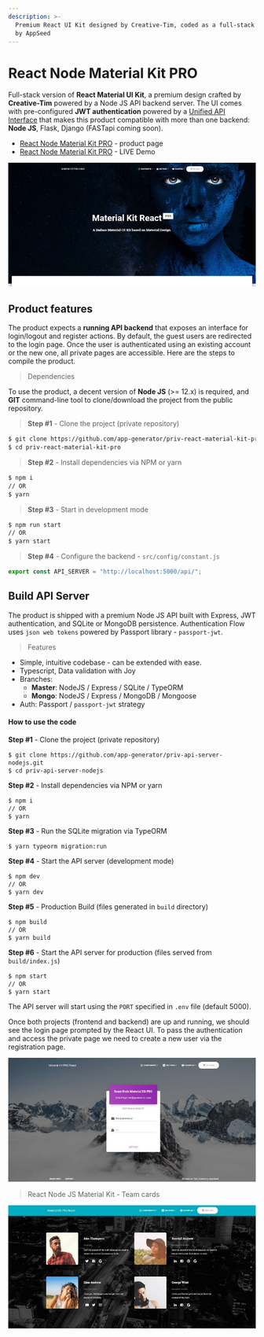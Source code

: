 ```yaml
---
description: >-
  Premium React UI Kit designed by Creative-Tim, coded as a full-stack product
  by AppSeed
---
```


# React Node Material Kit PRO

Full-stack version of **React Material UI Kit**, a premium design crafted by **Creative-Tim** powered by a Node JS API backend server. The UI comes with pre-configured **JWT authentication** powered by a [Unified API Interface](../../boilerplate-code/api-server/api-unified-definition.md) that makes this product compatible with more than one backend: **Node JS**, Flask, Django (FASTapi coming soon).

* [React Node Material Kit PRO](https://appseed.us/product/react-node-js-material-kit-pro) - product page
* [React Node Material Kit PRO](https://react-node-js-material-kit-pro.appseed-srv1.com/) - LIVE Demo

![React Node JS - Material Kit PRO](../../.gitbook/assets/react-node-js-material-kit-pro-xs.jpg)


## Product features

The product expects a **running API backend** that exposes an interface for login/logout and register actions. By default, the guest users are redirected to the login page. Once the user is authenticated using an existing account or the new one, all private pages are accessible. Here are the steps to compile the product.

> Dependencies

To use the product, a decent version of **Node JS** (>= 12.x) is required, and **GIT** command-line tool to clone/download the project from the public repository.

> **Step #1** - Clone the project (private repository)

```bash
$ git clone https://github.com/app-generator/priv-react-material-kit-pro.git
$ cd priv-react-material-kit-pro
```

> **Step #2** - Install dependencies via NPM or yarn

```bash
$ npm i
// OR
$ yarn 
```

> **Step #3** - Start in development mode

```bash
$ npm run start 
// OR
$ yarn start 
```

> **Step #4** - Configure the backend - `src/config/constant.js`

```javascript
export const API_SERVER = "http://localhost:5000/api/";
```


## Build API Server

The product is shipped with a premium Node JS API built with Express, JWT authentication, and SQLite or MongoDB persistence. Authentication Flow uses `json web tokens` powered by Passport library - `passport-jwt`.

> Features

* Simple, intuitive codebase - can be extended with ease.
* Typescript, Data validation with Joy
* Branches:
  * **Master**: NodeJS / Express / SQLite / TypeORM
  * **Mongo**: NodeJS / Express / MongoDB / Mongoose
* Auth: Passport / `passport-jwt` strategy

#### How to use the code

**Step #1** - Clone the project (private repository)

```
$ git clone https://github.com/app-generator/priv-api-server-nodejs.git
$ cd priv-api-server-nodejs
```

**Step #2** - Install dependencies via NPM or yarn

```
$ npm i
// OR
$ yarn
```

**Step #3** - Run the SQLite migration via TypeORM

```
$ yarn typeorm migration:run
```

**Step #4** - Start the API server (development mode)

```
$ npm dev
// OR
$ yarn dev
```

**Step #5** - Production Build (files generated in `build` directory)

```
$ npm build
// OR
$ yarn build
```

**Step #6** - Start the API server for production (files served from `build/index.js`)

```
$ npm start
// OR
$ yarn start
```

The API server will start using the `PORT` specified in `.env` file (default 5000).



Once both projects (frontend and backend) are up and running, we should see the login page prompted by the React UI. To pass the authentication and access the private page we need to create a new user via the registration page.

![React Node JS Material Kit - Login. ](../../.gitbook/assets/react-node-js-material-kit-pro-login-xs.jpg)

> React Node JS Material Kit - Team cards

![React Node JS Material Kit - Team Cards.](../../.gitbook/assets/react-node-js-material-kit-pro-users-xs.jpg)
